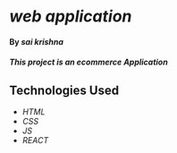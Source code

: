 # _web application_

#### By _**sai krishna**_

#### _This project is an ecommerce Application_

## Technologies Used

* _HTML_
* _CSS_
* _JS_
* _REACT_

